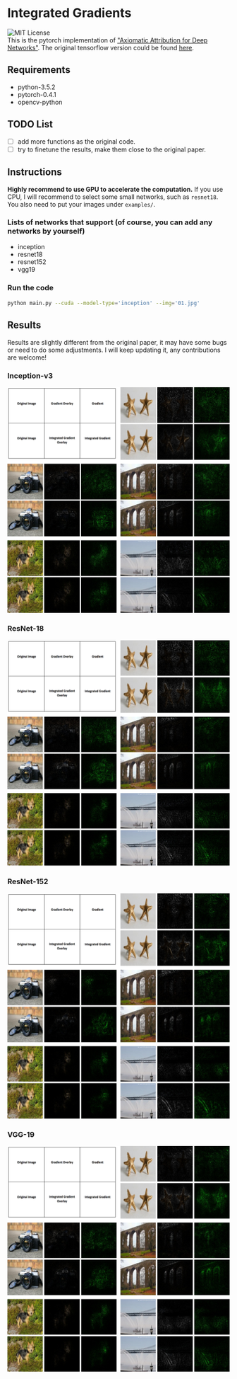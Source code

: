 # Integrated Gradients
![MIT License](https://img.shields.io/badge/license-MIT-blue.svg)  
This is the pytorch implementation of ["Axiomatic Attribution for Deep Networks"](https://arxiv.org/pdf/1703.01365.pdf). The original tensorflow version could be found [here](https://github.com/ankurtaly/Integrated-Gradients).
## Requirements
- python-3.5.2
- pytorch-0.4.1
- opencv-python
## TODO List
- [ ] add more functions as the original code.
- [ ] try to finetune the results, make them close to the original paper.
## Instructions
**Highly recommend to use GPU to accelerate the computation.** If you use CPU, I will recommend to select some small networks, such as `resnet18`. You also need to put your images under `examples/`.
### Lists of networks that support (of course, you can add any networks by yourself)
- inception
- resnet18
- resnet152
- vgg19
### Run the code
```bash
python main.py --cuda --model-type='inception' --img='01.jpg'

```
## Results
Results are slightly different from the original paper, it may have some bugs or need to do some adjustments. I will keep updating it, any contributions are welcome!
### Inception-v3
![inception](figures/inception.png)
### ResNet-18
![resnet18](figures/resnet18.png)
### ResNet-152
![resnet152](figures/resnet152.png)
### VGG-19
![vgg19](figures/vgg19.png)
